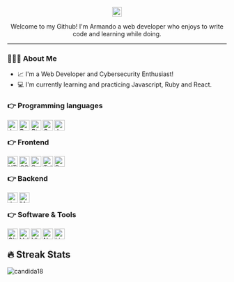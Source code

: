 <p align='center'>
<a href="https://www.linkedin.com/in/armandonery34/">
  <img align="center" alt="Linkedin" width="22px" src="https://cdn.jsdelivr.net/npm/simple-icons@v3/icons/linkedin.svg" />
</a>
</p>

<p align="center">Welcome to my Github! I'm Armando a web developer who enjoys to write code and learning while doing.</p>
<hr>

### 👨🏻‍💻 About Me
- 📈 I'm a Web Developer and Cybersecurity Enthusiast!
- 💻 I'm currently learning and practicing Javascript, Ruby and React.
 
### 👉 Programming languages
<img align="left" alt="Javascript" width="24px" src="https://cdn.svgporn.com/logos/javascript.svg" />
<img align="left" alt="Ruby" width="24px" src="https://cdn.svgporn.com/logos/ruby.svg" />
<img align="left" alt="Pthon" width="24px" src="https://cdn.svgporn.com/logos/python.svg" />
<img align="left" alt="C++" width="24px" src="https://cdn.svgporn.com/logos/c-plusplus.svg" />
<img align="left" alt="Java" width="24px" src="https://cdn.svgporn.com/logos/java.svg" /> <br />

### 👉 Frontend
<img align="left" alt="HTML5" width="24px" src="https://cdn.svgporn.com/logos/html-5.svg" />
<img align="left" alt="CSS3" width="24px" src="https://cdn.svgporn.com/logos/css-3.svg" />
<img align="left" alt="Bootstrap" width="24px" src="https://cdn.svgporn.com/logos/bootstrap.svg" />
<img align="left" alt="Tailwind" width="24px" src="https://cdn.svgporn.com/logos/tailwindcss-icon.svg" />
<img align="left" alt="React" width="24px" src="https://cdn.svgporn.com/logos/react.svg" /> <br />

### 👉 Backend
<img align="left" alt="dotnet" width="24px" src="https://cdn.svgporn.com/logos/dotnet.svg" />
<img align="left" alt="MySql" width="24px" src="https://cdn.svgporn.com/logos/mysql-icon.svg" /> <br />

### 👉 Software & Tools
<img align="left" alt="Git" width="24px" src="https://cdn.svgporn.com/logos/git-icon.svg" />
<img align="left" alt="Vsiual Studio" width="24px" src="https://cdn.svgporn.com/logos/visual-studio.svg" />
<img align="left" alt="Visual Studio Code" width="24px" src="https://cdn.svgporn.com/logos/visual-studio-code.svg" />
<img align="left" alt="Notion" width="24px" src="https://cdn.worldvectorlogo.com/logos/notion-logo-1.svg" />
<img align="left" alt="Linux" width="24px" src="https://cdn.svgporn.com/logos/linux-tux.svg" /> <br />

## 🔥 Streak Stats
<p align="left"><img src="https://github-readme-streak-stats.herokuapp.com/?user=armandonery&theme=algolia" alt="candida18"  /></p>
